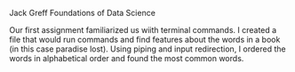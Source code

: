 Jack Greff
Foundations of Data Science

Our first assignment familiarized us wiith terminal commands. I created a file that would run commands and find features about the words in a book (in this case paradise lost). Using piping and input redirection, I ordered the words in alphabetical order and found the most common words. 
